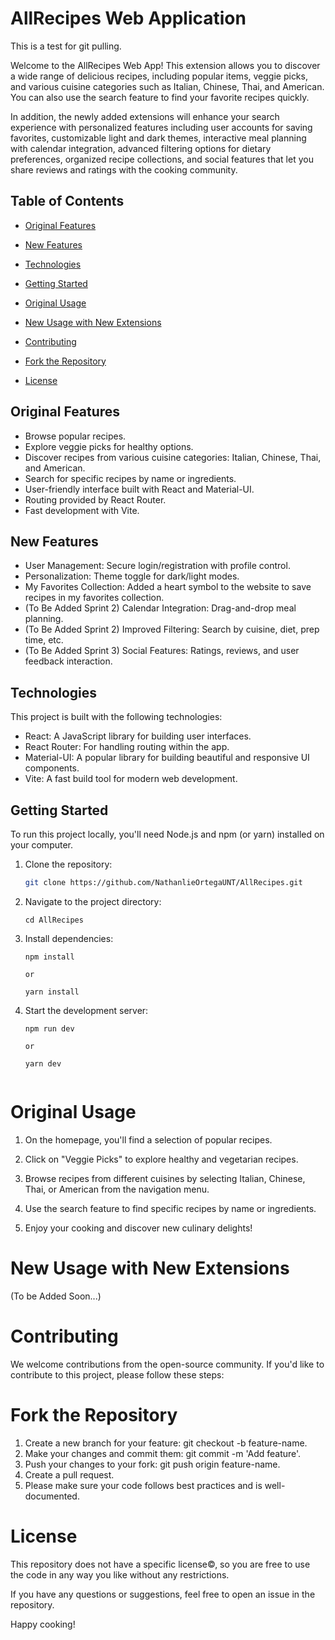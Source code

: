 # AllRecipes Web Application
This is a test for git pulling.


Welcome to the AllRecipes Web App! This extension allows you to discover a wide range of delicious recipes, including popular items, veggie picks, and various cuisine categories such as Italian, Chinese, Thai, and American. You can also use the search feature to find your favorite recipes quickly.

In addition, the newly added extensions will enhance your search experience with personalized features including user accounts for saving favorites, customizable light and dark themes, interactive meal planning with calendar integration, advanced filtering options for dietary preferences, organized recipe collections, and social features that let you share reviews and ratings with the cooking community.


## Table of Contents

- [Original Features](#Original-Features)

- [New Features](#New-Features)

- [Technologies](#Technologies)

- [Getting Started](#Getting-Started)

- [Original Usage](#Original-Usage)

- [New Usage with New Extensions](#New-Usage-with-New-Extensions)

- [Contributing](#Contributing)

- [Fork the Repository](#Fork-the-Repository)

- [License](#License)


## Original Features

- Browse popular recipes.
- Explore veggie picks for healthy options.
- Discover recipes from various cuisine categories: Italian, Chinese, Thai, and American.
- Search for specific recipes by name or ingredients.
- User-friendly interface built with React and Material-UI.
- Routing provided by React Router.
- Fast development with Vite.

## New Features

- User Management: Secure login/registration with profile control.
- Personalization: Theme toggle for dark/light modes. 
- My Favorites Collection: Added a heart symbol to the website to save recipes in my favorites collection.
- (To Be Added Sprint 2) Calendar Integration: Drag-and-drop meal planning.
- (To Be Added Sprint 2) Improved Filtering: Search by cuisine, diet, prep time, etc.
- (To Be Added Sprint 3) Social Features: Ratings, reviews, and user feedback interaction.


## Technologies

This project is built with the following technologies:

- React: A JavaScript library for building user interfaces.
- React Router: For handling routing within the app.
- Material-UI: A popular library for building beautiful and responsive UI components.
- Vite: A fast build tool for modern web development.


## Getting Started

To run this project locally, you'll need Node.js and npm (or yarn) installed on your computer.

1. Clone the repository:

   ```bash
   git clone https://github.com/NathanlieOrtegaUNT/AllRecipes.git

2. Navigate to the project directory:
   ```
   cd AllRecipes

3. Install dependencies:

   ```
   npm install

   or

   yarn install

4. Start the development server:

   ```
   npm run dev

   or

   yarn dev


# Original Usage

1. On the homepage, you'll find a selection of popular recipes.

2. Click on "Veggie Picks" to explore healthy and vegetarian recipes.

3. Browse recipes from different cuisines by selecting Italian, Chinese, Thai, or American from the navigation menu.

4. Use the search feature to find specific recipes by name or ingredients.

5. Enjoy your cooking and discover new culinary delights!


# New Usage with New Extensions

(To be Added Soon...) 

# Contributing

We welcome contributions from the open-source community. If you'd like to contribute to this project, please follow these steps:

# Fork the Repository

1. Create a new branch for your feature: git checkout -b feature-name.
2. Make your changes and commit them: git commit -m 'Add feature'.
3. Push your changes to your fork: git push origin feature-name.
4. Create a pull request.
5. Please make sure your code follows best practices and is well-documented.

# License

This repository does not have a specific license©, so you are free to use the code in any way you like without any restrictions.

If you have any questions or suggestions, feel free to open an issue in the repository.

Happy cooking!
